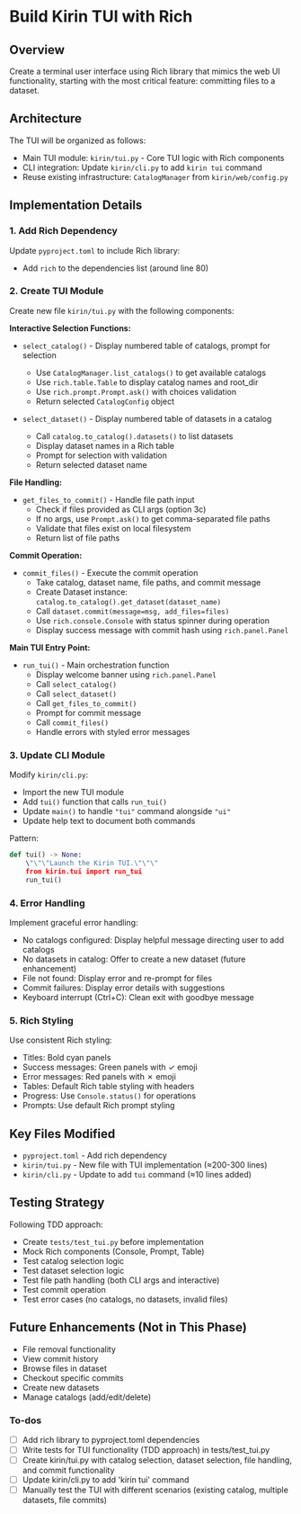 <!-- 201d6c06-31b0-47b6-8017-59df03ef85e8 5d47212c-729c-4681-b0d6-e36fe2c8313a -->
# Build Kirin TUI with Rich

## Overview

Create a terminal user interface using Rich library that mimics the web UI functionality, starting with the most critical feature: committing files to a dataset.

## Architecture

The TUI will be organized as follows:

- Main TUI module: `kirin/tui.py` - Core TUI logic with Rich components
- CLI integration: Update `kirin/cli.py` to add `kirin tui` command
- Reuse existing infrastructure: `CatalogManager` from `kirin/web/config.py`

## Implementation Details

### 1. Add Rich Dependency

Update `pyproject.toml` to include Rich library:

- Add `rich` to the dependencies list (around line 80)

### 2. Create TUI Module

Create new file `kirin/tui.py` with the following components:

**Interactive Selection Functions:**

- `select_catalog()` - Display numbered table of catalogs, prompt for selection
  - Use `CatalogManager.list_catalogs()` to get available catalogs
  - Use `rich.table.Table` to display catalog names and root_dir
  - Use `rich.prompt.Prompt.ask()` with choices validation
  - Return selected `CatalogConfig` object

- `select_dataset()` - Display numbered table of datasets in a catalog
  - Call `catalog.to_catalog().datasets()` to list datasets
  - Display dataset names in a Rich table
  - Prompt for selection with validation
  - Return selected dataset name

**File Handling:**

- `get_files_to_commit()` - Handle file path input
  - Check if files provided as CLI args (option 3c)
  - If no args, use `Prompt.ask()` to get comma-separated file paths
  - Validate that files exist on local filesystem
  - Return list of file paths

**Commit Operation:**

- `commit_files()` - Execute the commit operation
  - Take catalog, dataset name, file paths, and commit message
  - Create Dataset instance: `catalog.to_catalog().get_dataset(dataset_name)`
  - Call `dataset.commit(message=msg, add_files=files)`
  - Use `rich.console.Console` with status spinner during operation
  - Display success message with commit hash using `rich.panel.Panel`

**Main TUI Entry Point:**

- `run_tui()` - Main orchestration function
  - Display welcome banner using `rich.panel.Panel`
  - Call `select_catalog()`
  - Call `select_dataset()`
  - Call `get_files_to_commit()`
  - Prompt for commit message
  - Call `commit_files()`
  - Handle errors with styled error messages

### 3. Update CLI Module

Modify `kirin/cli.py`:

- Import the new TUI module
- Add `tui()` function that calls `run_tui()`
- Update `main()` to handle `"tui"` command alongside `"ui"`
- Update help text to document both commands

Pattern:

```python
def tui() -> None:
    \"\"\"Launch the Kirin TUI.\"\"\"
    from kirin.tui import run_tui
    run_tui()
```

### 4. Error Handling

Implement graceful error handling:

- No catalogs configured: Display helpful message directing user to add catalogs
- No datasets in catalog: Offer to create a new dataset (future enhancement)
- File not found: Display error and re-prompt for files
- Commit failures: Display error details with suggestions
- Keyboard interrupt (Ctrl+C): Clean exit with goodbye message

### 5. Rich Styling

Use consistent Rich styling:

- Titles: Bold cyan panels
- Success messages: Green panels with ✓ emoji
- Error messages: Red panels with ✗ emoji
- Tables: Default Rich table styling with headers
- Progress: Use `Console.status()` for operations
- Prompts: Use default Rich prompt styling

## Key Files Modified

- `pyproject.toml` - Add rich dependency
- `kirin/tui.py` - New file with TUI implementation (≈200-300 lines)
- `kirin/cli.py` - Update to add `tui` command (≈10 lines added)

## Testing Strategy

Following TDD approach:

- Create `tests/test_tui.py` before implementation
- Mock Rich components (Console, Prompt, Table)
- Test catalog selection logic
- Test dataset selection logic
- Test file path handling (both CLI args and interactive)
- Test commit operation
- Test error cases (no catalogs, no datasets, invalid files)

## Future Enhancements (Not in This Phase)

- File removal functionality
- View commit history
- Browse files in dataset
- Checkout specific commits
- Create new datasets
- Manage catalogs (add/edit/delete)

### To-dos

- [ ] Add rich library to pyproject.toml dependencies
- [ ] Write tests for TUI functionality (TDD approach) in tests/test_tui.py
- [ ] Create kirin/tui.py with catalog selection, dataset selection, file handling, and commit functionality
- [ ] Update kirin/cli.py to add 'kirin tui' command
- [ ] Manually test the TUI with different scenarios (existing catalog, multiple datasets, file commits)
